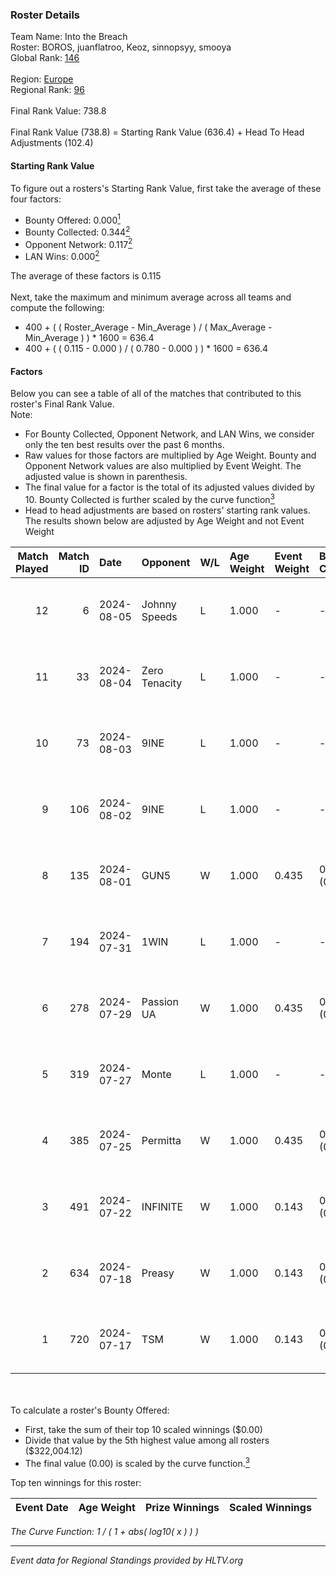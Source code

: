 ### Roster Details<br />
Team Name: Into the Breach<br />
Roster: BOROS, juanflatroo, Keoz, sinnopsyy, smooya<br />
Global Rank: [146](../standings_global.md)<br />
<br />
Region: [Europe]( ../standings_europe.md)<br />
Regional Rank: [96]( ../standings_europe.md)<br />
<br />
Final Rank Value:  738.8<br />
<br />
Final Rank Value (738.8) = Starting Rank Value (636.4) + Head To Head Adjustments (102.4)<br />

#### Starting Rank Value<br />
To figure out a rosters's Starting Rank Value, first take the average of these four factors:<br />
- Bounty Offered: 0.000[<sup>1</sup>](#table2)
- Bounty Collected: 0.344[<sup>2</sup>](#table1)
- Opponent Network: 0.117[<sup>2</sup>](#table1)
- LAN Wins: 0.000[<sup>2</sup>](#table1)

The average of these factors is 0.115<br />
<br />
Next, take the maximum and minimum average across all teams and compute the following:<br />
- 400 + ( ( Roster_Average - Min_Average ) / ( Max_Average - Min_Average ) ) * 1600 = 636.4
- 400 + ( ( 0.115 - 0.000 ) / ( 0.780 - 0.000 ) ) * 1600 = 636.4


#### Factors<br />
Below you can see a table of all of the matches that contributed to this roster's Final Rank Value.<br />
Note:<br />

- For Bounty Collected, Opponent Network, and LAN Wins, we consider only the ten best results over the past 6 months.
- Raw values for those factors are multiplied by Age Weight. Bounty and Opponent Network values are also multiplied by Event Weight. The adjusted value is shown in parenthesis.
- The final value for a factor is the total of its adjusted values divided by 10. Bounty Collected is further scaled by the curve function[<sup>3</sup>](#curveFunction)
- Head to head adjustments are based on rosters' starting rank values. The results shown below are adjusted by Age Weight and not Event Weight
<span id="table1"></span><br />


| Match Played | Match ID | Date       | Opponent      | W/L | Age Weight | Event Weight | Bounty Collected | Opponent Network | LAN Wins  | H2H Adj. | Roster                                      |
| -: | -: | :- | :- | :- | :- | :- | :- | :- | :- | -: | :- |
|           12 |        6 | 2024-08-05 | Johnny Speeds | L   | 1.000      | -            | -                | -                | -         |    -1.83 | BOROS, juanflatroo, Keoz, sinnopsyy, smooya |
|           11 |       33 | 2024-08-04 | Zero Tenacity | L   | 1.000      | -            | -                | -                | -         |    -2.63 | BOROS, juanflatroo, Keoz, sinnopsyy, smooya |
|           10 |       73 | 2024-08-03 | 9INE          | L   | 1.000      | -            | -                | -                | -         |    -8.33 | BOROS, juanflatroo, Keoz, sinnopsyy, smooya |
|            9 |      106 | 2024-08-02 | 9INE          | L   | 1.000      | -            | -                | -                | -         |    -8.55 | BOROS, juanflatroo, Keoz, sinnopsyy, smooya |
|            8 |      135 | 2024-08-01 | GUN5          | W   | 1.000      | 0.435        | 0.073 (0.032)    | 0.562 (0.244)    | 0 (0.000) |    20.78 | BOROS, juanflatroo, Keoz, sinnopsyy, smooya |
|            7 |      194 | 2024-07-31 | 1WIN          | L   | 1.000      | -            | -                | -                | -         |    -6.39 | BOROS, juanflatroo, Keoz, sinnopsyy, smooya |
|            6 |      278 | 2024-07-29 | Passion UA    | W   | 1.000      | 0.435        | 0.173 (0.075)    | 1.000 (0.435)    | 0 (0.000) |    27.92 | BOROS, juanflatroo, Keoz, sinnopsyy, smooya |
|            5 |      319 | 2024-07-27 | Monte         | L   | 1.000      | -            | -                | -                | -         |    -3.44 | BOROS, juanflatroo, Keoz, sinnopsyy, smooya |
|            4 |      385 | 2024-07-25 | Permitta      | W   | 1.000      | 0.435        | 0.024 (0.010)    | 0.863 (0.375)    | 0 (0.000) |    23.61 | BOROS, juanflatroo, Keoz, sinnopsyy, smooya |
|            3 |      491 | 2024-07-22 | INFINITE      | W   | 1.000      | 0.143        | 0.000 (0.000)    | 0.186 (0.027)    | 0 (0.000) |    11.77 | BOROS, juanflatroo, Keoz, sinnopsyy, smooya |
|            2 |      634 | 2024-07-18 | Preasy        | W   | 1.000      | 0.143        | 0.008 (0.001)    | 0.221 (0.032)    | 0 (0.000) |    20.91 | BOROS, juanflatroo, Keoz, sinnopsyy, smooya |
|            1 |      720 | 2024-07-17 | TSM           | W   | 1.000      | 0.143        | 0.040 (0.006)    | 0.430 (0.061)    | 0 (0.000) |    28.57 | BOROS, juanflatroo, Keoz, sinnopsyy, smooya |

<br />
<span id="table2"></span><br />
To calculate a roster's Bounty Offered:<br />

- First, take the sum of their top 10 scaled winnings ($0.00)
- Divide that value by the 5th highest value among all rosters ($322,004.12)
- The final value (0.00) is scaled by the curve function.[<sup>3</sup>](#curveFunction)

Top ten winnings for this roster:<br />

| Event Date | Age Weight | Prize Winnings | Scaled Winnings |
| :- | -: | :- | :- |


<span id="curveFunction"></span>_The Curve Function: 1 / ( 1 + abs( log10( x ) ) )_<br />

---
_Event data for Regional Standings provided by HLTV.org_<br />
